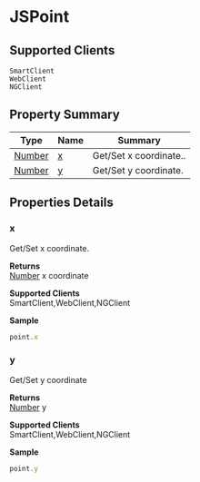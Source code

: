 #  JSPoint

## **Supported Clients**

    SmartClient
    WebClient
    NGClient

## Property Summary

| Type                                                  | Name                    | Summary                                                                                                           |
| ----------------------------------------------------- | ----------------------- | ----------------------------------------------------------------------------------------------------------------- |
| [Number](JSLib/Number.md) | [x](JSPoint.md#x)                   | Get/Set x coordinate..                                    |
| [Number](JSLib/Number.md) | [y](JSPoint.md#y)                   | Get/Set y coordinate.                                    |

## Properties Details

### x

Get/Set x coordinate.

**Returns**\
[Number](JSLib/Number.md) x coordinate

**Supported Clients**\
SmartClient,WebClient,NGClient

**Sample**

```javascript
point.x
```
### y

Get/Set y coordinate

**Returns**\
[Number](JSLib/Number.md) y

**Supported Clients**\
SmartClient,WebClient,NGClient

**Sample**

```javascript
point.y
```

